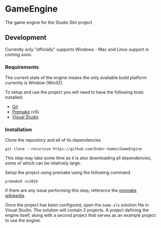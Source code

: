 # GameEngine
The game engine for the Studio Sim project

## Development
Currently only "officially" supports Windows - Mac and Linux support is coming soon.

### Requirements
The current state of the engine means the only available build platform currently is Window (Win32).

To setup and use the project you will need to have the following tools installed:
 - [Git](https://git-scm.com/)
 - [Premake](https://premake.github.io/) (v5)
 - [Visual Studio](https://visualstudio.microsoft.com/)

### Installation

Clone the repository and all of its dependencies
```shell
git clone --recursive https://github.com/Endor-Games/GameEngine
```
This step may take some time as it is also downloading all dependencies, some of which can be relatively large.

Setup the project using premake using the following command
```shell
premake5 vs2019
```
If there are any issue performing this step, reference the [premake wikipedia](https://github.com/premake/premake-core/wiki).

Once the project has been configured, open the `Game.sln` solution file in Visual Studio.
The solution will contain 2 projects. A project defining the engine itself, along with a second project that serves as an example project to use the engine.
